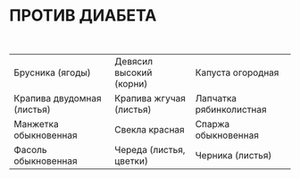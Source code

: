# ПРОТИВ ДИАБЕТА

 

|                            |                         |                         |
|----------------------------|-------------------------|-------------------------|
| Брусника (ягоды)           | Девясил высокий (корни) | Капуста огородная       |
| Крапива двудомная (листья) | Крапива жгучая (листья) | Лапчатка рябинколистная |
| Манжетка обыкновенная      | Свекла красная          | Спаржа обыкновенная     |
| Фасоль обыкновенная        | Череда (листья, цветки) | Черника (листья)        |
